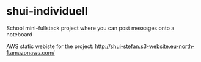 # shui-individuell
School mini-fullstack project where you can post messages onto a noteboard



AWS static webiste for the project: http://shui-stefan.s3-website.eu-north-1.amazonaws.com/
